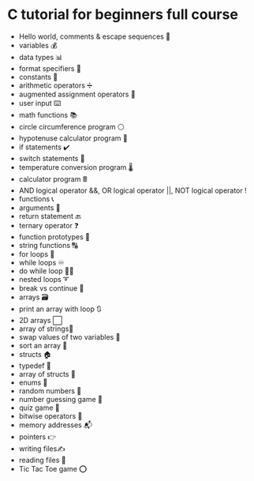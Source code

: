 # C tutorial for beginners full course

* Hello world, comments & escape sequences 💬
* variables 💰
* data types 📊
* format specifiers 🔧
* constants 🚫
* arithmetic operators ➗
* augmented assignment operators 🧮
* user input ⌨️
* math functions 📚
* circle circumference program ⚪
* hypotenuse calculator program 📐
* if statements ✔️
* switch statements 🔽
* temperature conversion program 🌡️
* calculator program 🖩
* AND logical operator &&, OR logical operator ||, NOT logical operator !
* functions 📞
* arguments 📧
* return statement 🔙
* ternary operator ❓
* function prototypes 🤖
* string functions 🔠
* for loops 🔁
* while loops ♾️
* do while loop 🤸‍♂️
* nested loops ➰
* break vs continue 🥊
* arrays 🗃️
* print an array with loop 🔃
* 2D arrays ⬜
* array of strings🧵
* swap values of two variables 🥤
* sort an array 💱
* structs 🏠
* typedef 📛
* array of structs 🏫
* enums 📅
* random numbers 🎲
* number guessing game 🔢
* quiz game 💯
* bitwise operators 🔣
* memory addresses 📬
* pointers 👉
* writing files✍️
* reading files 🔎
* Tic Tac Toe game ⭕
